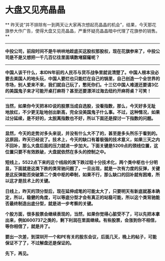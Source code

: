 大盘又见亮晶晶
====

			

** 昨天说“并不排除有一到两天让大家再次想起亮晶晶的机会”，结果，今天那花旗参大作广告，使得大盘又见亮晶晶，严重怀疑亮晶晶暗中代理了花旗参的销售。**

** **

**中投公司，前段时间不是牛哄哄地趁底买这股权那股权，现在花旗参来了，中投公司是不是又想把一千几百亿往里面填数堵窟窿呢？**

** **

**中国人该干什么，本IDN年前的人民币与货币战争里就说清楚了。中国人根本没必要去美国人的地头玩，中国人要烂也只能烂在自己的锅里，自己创造一个全世界的市场，别人爱来不来，我们就自己玩了，憋死你们。十三亿中国人难道还要请3亿的美国鬼子来才可能开桌打麻将？甚至还要漂洋过海去纽约开麻将桌？可笑！**

** **

**当然，如果你今天把本ID说的股票当成自选股，没看指数，那么，今天好多无耻地放红，不少更无耻地创出新高，完全没美国鬼子什么事。不过，这种情况，如果过分延续，是不好的，太脱离指数也不好，所以下面还是探讨一下指数的问题。**

** **

**显然，今天的走势对多头来说，并没有什么大不了的，甚至是多头所乐于看到的。这原因，昨天已经说了。技术上，今天的缺口有着极强的技术意义，如果三天之内不回补，那么大盘后面的压力就进一步加大。下面关键是5209点的颈线位置，这位置只要不有效跌破，大盘就依然在多头的控制之中。**

**短线上，5522点下来的这个线段的类下跌过程十分技术化，两个类中枢也十分明显，下面就是这类下跌的类背驰问题了，一旦出现，就是一次有力度的反弹，关键是这反弹能否突破第二个类中枢的牵制，如果不行，那么缺口的回补就有困难，所以这才是技术上的关键。**

**日线上，昨天的顶分型后，现在延伸成笔的可能太大了，只要明天有新底就基本确定，所以，稳健的角度，可以等底分型才会有真正的站稳可能，所以这个类背驰能否最终制造出底分型，就是进一步考察的关键。**

**个股方面，很多股票会继续表现的，当然，如果你觉得心脏受不了，可以先把本拿出来，例如600737之类的，剩下利润在里面继续。有些股票，会涨到你不相信，等你相信了，就是井了。**

**要出一次差，到深圳开一个和PE有关的股东会议，后面几天，晚上的帖子，可能保证不了了，不过解盘还是保证的。**

**先下，再见。**
